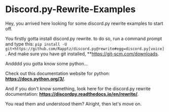 # Discord.py-Rewrite-Examples

Hey, you arrived here looking for some discord.py rewrite examples to start off.


You firstly gotta install discord.py rewrite. to do so, run a command prompt and type this: ```pip install -U git+https://github.com/Rapptz/discord.py@rewrite#egg=discord.py[voice]```. And make sure you have git installed, **https://git-scm.com/downloads.


Andddd you gotta know some python...


Check out this documentation website for python: **https://docs.python.org/3/**.


And if you don't know something, look here for the discord.py rewrite documentation: **https://discordpy.readthedocs.io/en/rewrite/**.


You read them and understood them? Alright, then let's move on.
